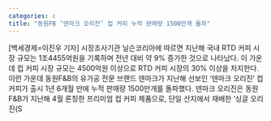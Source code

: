 ```yaml
---
categories: c
title: "동원FB ‘덴마크 오리진’ 컵 커피 누적 판매량 1500만개 돌파"
---
```

[백세경제=이진우 기자] 시장조사기관 닐슨코리아에 따르면 지난해 국내 RTD 커피 시장 규모는 1조4455억원을 기록하며 전년 대비 약 9% 증가한 것으로 나타났다. 이 가운데 컵 커피 시장 규모는 4500억원 이상으로 RTD 커피 시장의 30% 이상을 차지한다. 이런 가운데 동원F&B의 유가공 전문 브랜드 덴마크가 지난해 선보인 ‘덴마크 오리진’ 컵 커피가 출시 1년 6개월 만에 누적 판매량 1500만개를 돌파했다. 덴마크 오리진은 동원F&B가 지난해 4월 론칭한 프리미엄 컵 커피 제품으로, 단일 산지에서 재배한 ‘싱글 오리진(S